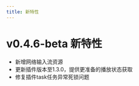 ```yaml
---
title: 新特性
---
```


v0.4.6-beta 新特性
===

* 新增网络输入流资源
* 更新插件版本至1.3.0，提供更准备的播放状态获取
* 修复插件task任务异常死锁问题

